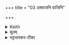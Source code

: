 +++
title = "03 अश्वाजनि वाजिनि"

+++


<details><summary>Keith</summary>

O whip, strong, having strength for the prizes,  
Do thou in the contests strengthen the steeds.
</details>

<details><summary>मूलम्</summary>

अश्वा॑जनि वाजिनि॒ वाजे॑षु वाजिनीव॒ति ।  
अश्वा᳚न्थ्स॒मथ्सु॑ वाजय  ॥
</details>

<details><summary>भट्टभास्कर-टीका</summary>

याऽश्वानाजयति गमयति साश्वाजनी कशोच्यते । वाजिनी अन्नवीती यज्ञसाधनद्वारेण । यद्वा - वेगवती ; अश्वानां वेगहेतुत्वात् । वाजेषु अन्नेषु साध्येषु वाजिनीवती वेगवत्या गत्या तद्वती । यद्वा - वेगवत्याश्वपङ्क्त्या तद्वती । सा त्वमश्वान् **समत्सु** सङ्ग्रामेषु वाजय गमय । सह माद्यन्त्यास्विति समदः ॥
</details>